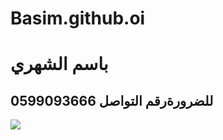 # Basim.github.oi
<h1> باسم الشهري </h1>
<h2> <strong> للضرورة</strong>رقم التواصل 0599093666</h2>
<img src="https://d.top4top.io/p_357235mmd1.png">
